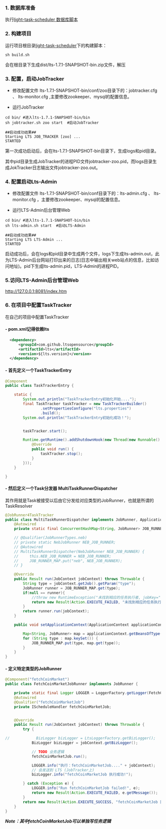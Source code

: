 ### 1. 数据库准备
执行[light-task-scheduler 数据库脚本](https://github.com/ltsopensource/light-task-scheduler/blob/master/lts-admin/src/main/resources/sql/mysql/lts_admin_node_onoffline_log.sql)

### 2. 构建项目
运行项目根目录[light-task-scheduler](https://github.com/ltsopensource/light-task-scheduler)下的构建脚本：
```shell
sh build.sh
```
会在根目录下生成dist/lts-1.7.1-SNAPSHOT-bin.zip文件，解压

### 3. 配置，启动JobTracker
- 修改配置文件 
lts-1.7.1-SNAPSHOT-bin/conf/zoo目录下的：jobtracker.cfg 、 lts-monitor.cfg ,主要修改zookeeper、mysql的配置信息。

- 运行JobTracker
```shell
cd bin/ #进入lts-1.7.1-SNAPSHOT-bin/bin
sh jobtracker.sh zoo start  #启动JobTracker

##启动成功结果##
Starting LTS JOB_TRACKER [zoo] ... 
STARTED
```
第一次成功启动后，会在lts-1.7.1-SNAPSHOT-bin目录下，生成logs和pid目录。

其中pid目录生成JobTracker的进程PID文件jobtracker-zoo.pid，而logs目录生成JokTracker日志输出文件jobtracker-zoo.out。

### 4. 配置启动Lts-Admin
- 修改配置文件 
lts-1.7.1-SNAPSHOT-bin/conf目录下的：lts-admin.cfg 、 lts-monitor.cfg ，主要修改zookeeper、mysql的配置信息。

- 运行LTS-Admin后台管理Web
```shell
cd bin/ #进入lts-1.7.1-SNAPSHOT-bin/bin
sh lts-admin.sh start  #启动LTS-Admin

##启动成功结果##
Starting LTS LTS-Admin ... 
STARTED
```
启动成功后，会在logs和pid目录中生成两个文件，logs下生成lts-admin.out，此为LTS-Admin后台网站打印出来的日志(日志中输出相关web站点的信息，比如访问地址)。pid下生成lts-admin.pid，LTS-Admin的进程PID。 

### 5.访问LTS-Admin后台管理Web

http://127.0.0.1:8081/index.htm

### 6. 在项目中配置TaskTracker
在自己的项目中配置TaskTracker

#### - pom.xml记得依赖lts
```xml
  <dependency>
      <groupId>com.github.ltsopensource</groupId>
      <artifactId>lts</artifactId>
      <version>${lts.version}</version>
  </dependency>
```

#### - 首先定义一个TaskTrackerEntry
```java
@Component
public class TaskTrackerEntry {

    static {
        System.out.println("TaskTrackerEntry初始化开始....");
        final TaskTracker taskTracker = new TaskTrackerBuilder()
                .setPropertiesConfigure("lts.properties")
                .build();
        System.out.println("TaskTrackerEntry初始化成功！");


        taskTracker.start();

        Runtime.getRuntime().addShutdownHook(new Thread(new Runnable() {
            @Override
            public void run() {
                taskTracker.stop();
            }
        }));
    }

}
```

#### - 然后定义一个Task分发器 MultiTaskRunnerDispatcher
其作用就是Task被接受以后由它分发给对应类型的JobRunner，也就是所谓的TaskResolver
```java
@JobRunner4TaskTracker
public class MultiTaskRunnerDispatcher implements JobRunner, ApplicationContextAware {
    @Autowired
    private static final ConcurrentHashMap<String, JobRunner> JOB_RUNNER_MAP = new ConcurrentHashMap<String, JobRunner>();

    // @Qualifier(JobRunnerTypes.neb)
    // private static NebJobRunner NEB_JOB_RUNNER;
    // @Autowired
    // MultiTaskRunnerDispatcher(NebJobRunner NEB_JOB_RUNNER) {
    //     this.NEB_JOB_RUNNER = NEB_JOB_RUNNER;
    //     JOB_RUNNER_MAP.put("neb", NEB_JOB_RUNNER);
    // }

    @Override
    public Result run(JobContext jobContext) throws Throwable {
        String type = jobContext.getJob().getParam("type");
        JobRunner runner = JOB_RUNNER_MAP.get(type);
        if(null == runner){
            //throw new RuntimeException("未找到相应的任务执行者, jobKey=" + jobKey);
            return new Result(Action.EXECUTE_FAILED, "未找到相应的任务执行者, JobRunnerTypes=" + type);
        }
        return runner.run(jobContext);
    }

    public void setApplicationContext(ApplicationContext applicationContext) throws BeansException {

        Map<String, JobRunner> map = applicationContext.getBeansOfType(JobRunner.class);
        for (String type : map.keySet()) {
            JOB_RUNNER_MAP.put(type, map.get(type));
        }
    }
}
```

#### - 定义特定类型的JobRunner
```java
@Component("fetchCoinMarket")
public class FetchCoinMarketJobRunner implements JobRunner {

    private static final Logger LOGGER = LoggerFactory.getLogger(FetchCoinMarketJobRunner.class);
    @Autowired
    @Qualifier("fetchCoinMarketJob")
    private IScheduleHandler fetchCoinMarketJob;


    @Override
    public Result run(JobContext jobContext) throws Throwable {
        try {

//            BizLogger bizLogger = LtsLoggerFactory.getBizLogger();
            BizLogger bizLogger = jobContext.getBizLogger();

            // TODO 业务逻辑
            fetchCoinMarketJob.run();

            LOGGER.info("执行：fetchCoinMarketJob...." + jobContext);
            // 会发送到 LTS (JobTracker上)
            bizLogger.info("fetchCoinMarketJob 执行成功!");

        } catch (Exception e) {
            LOGGER.info("Run fetchCoinMarketJob failed!", e);
            return new Result(Action.EXECUTE_FAILED, e.getMessage());
        }
        return new Result(Action.EXECUTE_SUCCESS, "fetchCoinMarketJob 执行成功!");
    }
}
```

***Note：其中fetchCoinMarketJob可以单独写任务逻辑***



































